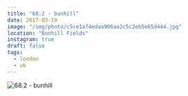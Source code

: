 ```yaml
---
title: "68.2 - bunhill"
date: 2017-03-19
image: "/img/photo/c5ce1a74edaa906aa2c5c2eb5e65d444.jpg"
location: "Bunhill Fields"
instagram: true
draft: false
tags:
  - london
  - uk
---
```


![68.2 - bunhill](/img/photo/c5ce1a74edaa906aa2c5c2eb5e65d444.jpg)
